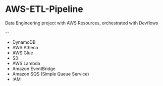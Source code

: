 # AWS-ETL-Pipeline

Data Engineering project with AWS Resources, orchestrated with Devflows

--

- DynamoDB
- AWS Athena
- AWS Glue
- S3
- AWS Lambda
- Amazon EventBridge
- Amazon SQS (Simple Queue Service)
- IAM
